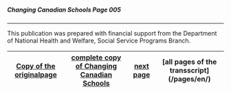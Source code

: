 ##### Changing Canadian Schools Page 005
***

This publication was prepared with financial support
from the Department of National Health and Welfare,
Social Service Programs Branch.

[Copy of the originalpage](/copies-from-original/CCS005.png)|[complete copy of Changing Canadian Schools](/copies-from-original/BestCopy_Changing_Canadian_Schools_Perspectives_on_Disability_and_Inclusion.pdf)|[next page](Changing_Canadian_Schools-005)|[all pages of the transscript] (/pages/en/)
---|---|---|---

